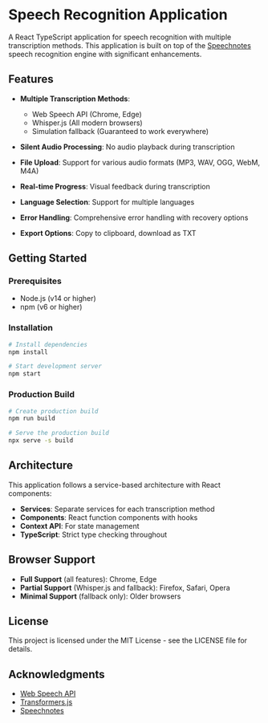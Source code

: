 # Speech Recognition Application

A React TypeScript application for speech recognition with multiple transcription methods. This application is built on top of the [Speechnotes](https://speechnotes.co) speech recognition engine with significant enhancements.

## Features

- **Multiple Transcription Methods**:
  - Web Speech API (Chrome, Edge)
  - Whisper.js (All modern browsers)
  - Simulation fallback (Guaranteed to work everywhere)

- **Silent Audio Processing**: No audio playback during transcription

- **File Upload**: Support for various audio formats (MP3, WAV, OGG, WebM, M4A)

- **Real-time Progress**: Visual feedback during transcription

- **Language Selection**: Support for multiple languages

- **Error Handling**: Comprehensive error handling with recovery options

- **Export Options**: Copy to clipboard, download as TXT

## Getting Started

### Prerequisites

- Node.js (v14 or higher)
- npm (v6 or higher)

### Installation

```bash
# Install dependencies
npm install

# Start development server
npm start
```

### Production Build

```bash
# Create production build
npm run build

# Serve the production build
npx serve -s build
```

## Architecture

This application follows a service-based architecture with React components:

- **Services**: Separate services for each transcription method
- **Components**: React function components with hooks
- **Context API**: For state management
- **TypeScript**: Strict type checking throughout

## Browser Support

- **Full Support** (all features): Chrome, Edge
- **Partial Support** (Whisper.js and fallback): Firefox, Safari, Opera
- **Minimal Support** (fallback only): Older browsers

## License

This project is licensed under the MIT License - see the LICENSE file for details.

## Acknowledgments

- [Web Speech API](https://developer.mozilla.org/en-US/docs/Web/API/Web_Speech_API)
- [Transformers.js](https://huggingface.co/docs/transformers.js/index)
- [Speechnotes](https://speechnotes.co)
